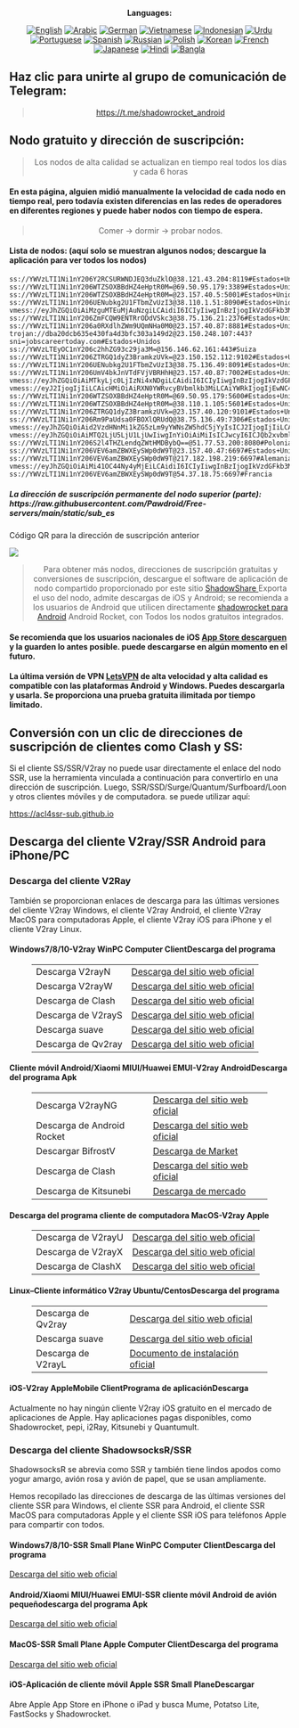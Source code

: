 
<div align="center">

**Languages:**

[![English](https://img.shields.io/badge/Language-English-red?style=for-the-badge)](README-en.md)
[![Arabic](https://img.shields.io/badge/Language-Arabic-red?style=for-the-badge)](README-ar.md)
[![German](https://img.shields.io/badge/Language-German-red?style=for-the-badge)](README-de.md)
[![Vietnamese](https://img.shields.io/badge/Language-Vietnamese-red?style=for-the-badge)](README-vi.md)
[![Indonesian](https://img.shields.io/badge/Language-Indonesian-red?style=for-the-badge)](README-id.md)
[![Urdu](https://img.shields.io/badge/Language-Urdu-red?style=for-the-badge)](README-ur-PK.md)
[![Portuguese](https://img.shields.io/badge/Language-Portuguese-red?style=for-the-badge)](README-pt-BR.md)
[![Spanish](https://img.shields.io/badge/Language-Spanish-red?style=for-the-badge)](README-es.md)
[![Russian](https://img.shields.io/badge/Language-Russian-red?style=for-the-badge)](README-ru.md)
[![Polish](https://img.shields.io/badge/Language-Polish-red?style=for-the-badge)](README-pl.md)
[![Korean](https://img.shields.io/badge/Language-Korean-red?style=for-the-badge)](README-ko-KR.md)
[![French](https://img.shields.io/badge/Language-French-red?style=for-the-badge)](README-fr.md)
[![Japanese](https://img.shields.io/badge/Language-Japanese-red?style=for-the-badge)](README-ja.md)
[![Hindi](https://img.shields.io/badge/Language-Hindi-red?style=for-the-badge)](README-hi.md)
[![Bangla](https://img.shields.io/badge/Language-Bangla-red?style=for-the-badge)](README-bn.md)

</div>
<h2>Haz clic para unirte al grupo de comunicación de Telegram:</h2>
 <blockquote>
 <p style="text-align: center;"><a href="https://t.me/shadowrocket_android">https://t.me/shadowrocket_android</a></p>
 </blockquote>
 <h2>Nodo gratuito y dirección de suscripción:</h2>
 <blockquote>
 <p style="text-align: center;">Los nodos de alta calidad se actualizan en tiempo real todos los días y cada 6 horas</p>
 </blockquote>
 <h4>En esta página, alguien midió manualmente la velocidad de cada nodo en tiempo real, pero todavía existen diferencias en las redes de operadores en diferentes regiones y puede haber nodos con tiempo de espera. </h4>
 <blockquote>
 <p style="text-align: center;">Comer -> dormir -> probar nodos. </p>
 </blockquote>
 <h4>Lista de nodos: (aquí solo se muestran algunos nodos; descargue la aplicación para ver todos los nodos)</h4>
    
```
ss://YWVzLTI1Ni1nY206Y2RCSURWNDJEQ3duZklO@38.121.43.204:8119#Estados+Unidos
ss://YWVzLTI1Ni1nY206WTZSOXBBdHZ4eHptR0M=@69.50.95.179:3389#Estados+Unidos
ss://YWVzLTI1Ni1nY206WTZSOXBBdHZ4eHptR0M=@23.157.40.5:5001#Estados+Unidos
ss://YWVzLTI1Ni1nY206UENubkg2U1FTbmZvUzI3@38.110.1.51:8090#Estados+Unidos
vmess://eyJhZGQiOiAiMzguMTEuMjAuNzgiLCAidiI6ICIyIiwgInBzIjogIkVzdGFkb3MgVW5pZG9zIiwgInBvcnQiOiAzODAwMSwgImlkIjogIjQxODA0OGFmLWEyOTMtNGI5OS05YjBjLTk4Y2EzNTgwZGQyNCIsICJhaWQiOiAiNjQiLCAibmV0IjogIndzIiwgInR5cGUiOiAiIiwgImhvc3QiOiAid3d3LjQ1MTc0MTk4Lnh5eiIsICJwYXRoIjogIi9wYXRoLzE3MzM2NTEyMzE2NDciLCAidGxzIjogInRscyJ9
ss://YWVzLTI1Ni1nY206ZmFCQW9ENTRrODdVSkc3@38.75.136.21:2376#Estados+Unidos
ss://YWVzLTI1Ni1nY206a0RXdlhZWm9UQmNHa0M0@23.157.40.87:8881#Estados+Unidos
trojan://dba20dcb635e430fa4d3bfc303a149d2@23.150.248.107:443?sni=jobscareertoday.com#Estados+Unidos
ss://YWVzLTEyOC1nY206c2hhZG93c29ja3M=@156.146.62.161:443#Suiza
ss://YWVzLTI1Ni1nY206ZTRGQ1dyZ3BramkzUVk=@23.150.152.112:9102#Estados+Unidos
ss://YWVzLTI1Ni1nY206UENubkg2U1FTbmZvUzI3@38.75.136.49:8091#Estados+Unidos
ss://YWVzLTI1Ni1nY206UmV4bkJnVTdFVjVBRHhH@23.157.40.87:7002#Estados+Unidos
vmess://eyJhZGQiOiAiMTkyLjc0LjIzNi4xNDgiLCAidiI6ICIyIiwgInBzIjogIkVzdGFkb3MgVW5pZG9zIiwgInBvcnQiOiAzMDAwNCwgImlkIjogIjQxODA0OGFmLWEyOTMtNGI5OS05YjBjLTk4Y2EzNTgwZGQyNCIsICJhaWQiOiAiNjQiLCAibmV0IjogIndzIiwgInR5cGUiOiAiIiwgImhvc3QiOiAiIiwgInBhdGgiOiAiL3BhdGgvMTczMzMwNjQzMzM3MyIsICJ0bHMiOiAidGxzIn0=
vmess://eyJ2IjogIjIiLCAicHMiOiAiRXN0YWRvcyBVbmlkb3MiLCAiYWRkIjogIjEwNC4xOS40OC4yMzYiLCAicG9ydCI6ICI4MCIsICJ0eXBlIjogIm5vbmUiLCAiaWQiOiAiZTY1NDMzMTktMDU3NC00MmFjLWI3NzgtMWM0MzI1ZDYyNmY1IiwgImFpZCI6ICIwIiwgIm5ldCI6ICJ3cyIsICJwYXRoIjogIi8iLCAiaG9zdCI6ICJjaHVuY2h1YW4ua2VqaXhpYW9xaTY2Ni5zdG9yZSIsICJ0bHMiOiAiIn0=
ss://YWVzLTI1Ni1nY206WTZSOXBBdHZ4eHptR0M=@69.50.95.179:5600#Estados+Unidos
ss://YWVzLTI1Ni1nY206WTZSOXBBdHZ4eHptR0M=@38.110.1.105:5601#Estados+Unidos
ss://YWVzLTI1Ni1nY206ZTRGQ1dyZ3BramkzUVk=@23.157.40.120:9101#Estados+Unidos
ss://YWVzLTI1Ni1nY206Rm9PaUdsa0FBOXlQRUdQ@38.75.136.49:7306#Estados+Unidos
vmess://eyJhZGQiOiAid2VzdHNnMi1kZG5zLm9yYWNsZW5hdC5jYyIsICJ2IjogIjIiLCAicHMiOiAiRXN0YWRvcyBVbmlkb3MiLCAicG9ydCI6IDIzNDUxLCAiaWQiOiAiNWU4MWIwMDAtMWM5OS00N2E0LWI1NzYtMTU5ZDdkMDExN2EyIiwgImFpZCI6ICIwIiwgIm5ldCI6ICJ3cyIsICJ0eXBlIjogIiIsICJob3N0IjogIndlc3RzZzItZGRucy5vcmFjbGVuYXQuY2MiLCAicGF0aCI6ICIvIiwgInRscyI6ICIifQ==
vmess://eyJhZGQiOiAiMTQ2LjU5LjU1LjUwIiwgInYiOiAiMiIsICJwcyI6ICJQb2xvbmlhIiwgInBvcnQiOiA0NDMsICJpZCI6ICIwM2ZjYzYxOC1iOTNkLTY3OTYtNmFlZC04YTM4Yzk3NWQ1ODEiLCAiYWlkIjogIjAiLCAibmV0IjogIndzIiwgInR5cGUiOiAiIiwgImhvc3QiOiAiby5tZXR1amkuY29tIiwgInBhdGgiOiAiL2xpbmt2d3MiLCAidGxzIjogInRscyJ9
ss://YWVzLTI1Ni1nY206S2l4THZLendqZWtHMDBybQ==@51.77.53.200:8080#Polonia
ss://YWVzLTI1Ni1nY206VEV6amZBWXEySWp0dW9T@23.157.40.47:6697#Estados+Unidos
ss://YWVzLTI1Ni1nY206VEV6amZBWXEySWp0dW9T@217.182.198.219:6697#Alemania
vmess://eyJhZGQiOiAiMi41OC44Ny4yMjEiLCAidiI6ICIyIiwgInBzIjogIkVzdGFkb3MgVW5pZG9zIiwgInBvcnQiOiAxMjI2OSwgImlkIjogImRiODVmZjBlLWMzM2YtNDAxZC1jNDE1LTRjN2NjZTEzNTcwNCIsICJhaWQiOiAiMCIsICJuZXQiOiAid3MiLCAidHlwZSI6ICIiLCAiaG9zdCI6ICIiLCAicGF0aCI6ICIvIiwgInRscyI6ICIifQ==
ss://YWVzLTI1Ni1nY206VEV6amZBWXEySWp0dW9T@54.37.18.75:6697#Francia
```
<h5>La dirección de suscripción permanente del nodo superior (parte): https://raw.githubusercontent.com/Pawdroid/Free-servers/main/static/sub_es</h5>
 <p>Código QR para la dirección de suscripción anterior</p>
 <img src='https://raw.githubusercontent.com/Pawdroid/Free-servers/main/static/sub_es.png' ancho=250 alto=250>
 <blockquote style='text-align: center;'>Para obtener más nodos, direcciones de suscripción gratuitas y conversiones de suscripción, descargue el software de aplicación de nodo compartido proporcionado por este sitio <a href='https://shadowsharing.com'>ShadowShare </a> Exporta el uso del nodo, admite descargas de iOS y Android; se recomienda a los usuarios de Android que utilicen directamente <a href='https://github.com/Pawdroid/shadowrocket_for_android'>shadowrocket para Android</a> Android Rocket, con Todos los nodos gratuitos integrados. </blockquote>
 <h4>Se recomienda que los usuarios nacionales de iOS <a href='https://apps.apple.com/cn/app/shadowshare/id1612647259'>App Store descarguen</a> y la guarden lo antes posible. puede descargarse en algún momento en el futuro.</h4>
 <h4>La última versión de VPN <a href='https://letsgovpn.com'>LetsVPN</a> de alta velocidad y alta calidad es compatible con las plataformas Android y Windows. Puedes descargarla y usarla. Se proporciona una prueba gratuita ilimitada por tiempo limitado. </h4>
 <div class="nv-content-wrap entrada-contenido">
 <h2>Conversión con un clic de direcciones de suscripción de clientes como Clash y SS:</h2>
 <p>Si el cliente SS/SSR/V2ray no puede usar directamente el enlace del nodo SSR, use la herramienta vinculada a continuación para convertirlo en una dirección de suscripción. Luego, SSR/SSD/Surge/Quantum/Surfboard/Loon y otros clientes móviles y de computadora. se puede utilizar aquí:</p>
 <p><a href="https://acl4ssr-sub.github.io" target="_blank" rel="noreferrer noopener nofollow">https://acl4ssr-sub.github.io</a></p>
 <h2>Descarga del cliente V2ray/SSR Android para iPhone/PC</h2>
 <h3>Descarga del cliente V2Ray</h3>
 <p>También se proporcionan enlaces de descarga para las últimas versiones del cliente V2ray Windows, el cliente V2ray Android, el cliente V2ray MacOS para computadoras Apple, el cliente V2ray iOS para iPhone y el cliente V2ray Linux. </p>
 <h4>Windows7/8/10-<strong>V2ray WinPC Computer Client</strong>Descarga del programa</h4>
 <figure class="wp-block-table alignwide is-style-stripes"><table><tbody><tr><td>Descarga V2rayN</td><td><a href="https://github. com/2dust/v2rayN/releases" target="_blank" rel="noreferrer noopener">Descarga del sitio web oficial</a></td></tr><tr><td>Descarga V2rayW</td><td> <a href="https://github.com/Cenmrev/V2RayW/releases" target="_blank" rel="noreferrer noopener">Descarga del sitio web oficial</a></td></tr><tr><td> Descarga de Clash</td><td><a href="https://github.com/Fndroid/clash_for_windows_pkg/releases" target="_blank" rel="noreferrer noopener">Descarga del sitio web oficial</a></td> </tr><tr><td>Descarga de V2rayS</td><td><a href="https://github.com/Shinlor/V2RayS/releases" target="_blank" rel="noreferrer noopener">Descarga del sitio web oficial</a></td></tr><tr><td>Descarga suave</td><td><a href="https://github.com/mellow-io/mellow/releases" target="_blank" rel="noreferrer noopener">Descarga del sitio web oficial</a></td></tr><tr><td>Descarga de Qv2ray</td><td><a href= "https://github.com/Qv2ray/Qv2ray" target="_blank" rel="noreferrer noopener">Descarga del sitio web oficial</a></td></tr></tbody></table></figure>
 <h4><strong>Cliente móvil Android/Xiaomi MIUI/Huawei EMUI-V2ray Android</strong>Descarga del programa Apk</h4>
 <figure class="wp-block-table alignwide is-style-stripes"><table><tbody><tr><td>Descarga V2rayNG</td><td><a href="https://github. com/2dust/v2rayNG/releases" target="_blank" rel="noreferrer noopener">Descarga del sitio web oficial</a></td></tr><tr><td>Descarga de Android Rocket</td><td><a href="https://github.com/Pawdroid/shadowrocket_for_android/releases" target="_blank" rel="noreferrer noopener">Descarga del sitio web oficial</a></td></tr><tr> <td>Descargar BifrostV</td><td><a rel="noreferrer noopener" href="https://www.appsapk.com/downloading/latest/com.github.dawndiy.bifrostv-0.6.8.apk " target="_blank">Descarga de Market</a></td></tr><tr><td>Descarga de Clash</td><td><a href="https://github.com/Kr328/ClashForAndroid/releases" target="_blank" rel="noreferrer noopener">Descarga del sitio web oficial</a></td></tr><tr><td>Descarga de Kitsunebi</td><td><a rel ="noreferrer noopener" href="https://apkpure.com/kitsunebi/fun.kitsunebi.kitsunebi4android" target="_blank">Descarga de mercado</a></td></tr></tbody></table></figure>
 <h4><strong>Descarga del programa cliente de computadora MacOS-V2ray Apple</strong></h4>
 <figure class="wp-block-table alignwide is-style-stripes"><table><tbody><tr><td>Descarga de V2rayU</td><td><a href="https://github. com/yanue/V2rayU/releases" target="_blank" rel="noreferrer noopener">Descarga del sitio web oficial</a></td></tr><tr><td>Descarga de V2rayX</td><td> <a href="https://github.com/Cenmrev/V2RayX/releases" target="_blank" rel="noreferrer noopener">Descarga del sitio web oficial</a></td></tr><tr><td> Descarga de ClashX</td><td><a href="https://github.com/yichengchen/clashX/releases" target="_blank" rel="noreferrer noopener">Descarga del sitio web oficial</a></td> </tr></tbody></table></figure>
 <h4><strong>Linux</strong>–<strong>Cliente informático V2ray Ubuntu/Centos</strong>Descarga del programa</h4>
 <figure class="wp-block-table alignwide is-style-stripes"><table><tbody><tr><td>Descarga de Qv2ray</td><td><a href="https://github. com/Qv2ray/Qv2ray" target="_blank" rel="noreferrer noopener">Descarga del sitio web oficial</a></td></tr><tr><td>Descarga suave</td><td><a href ="https://github.com/mellow-io/mellow/releases" target="_blank" rel="noreferrer noopener">Descarga del sitio web oficial</a></td></tr><tr><td> Descarga de V2rayL</td><td><a rel="noreferrer noopener" href="https://github.com/jiangxufeng/v2rayL" target="_blank">Documento de instalación oficial</a></td></tr></tbody></table></figure>
 <h4>iOS-<strong>V2ray Apple<strong>Mobile Client</strong>Programa de aplicación</strong>Descarga</h4>
 <p>Actualmente no hay ningún cliente V2ray iOS gratuito en el mercado de aplicaciones de Apple. Hay aplicaciones pagas disponibles, como Shadowrocket, pepi, i2Ray, Kitsunebi y Quantumult. </p>
 <h3>Descarga del cliente ShadowsocksR/SSR</h3>
 <p>ShadowsocksR se abrevia como SSR y también tiene lindos apodos como yogur amargo, avión rosa y avión de papel, que se usan ampliamente. </p>
 <p>Hemos recopilado las direcciones de descarga de las últimas versiones del cliente SSR para Windows, el cliente SSR para Android, el cliente SSR MacOS para computadoras Apple y el cliente SSR iOS para teléfonos Apple para compartir con todos. </p>
 <h4><strong>Windows7/8/10-<strong>SSR Small Plane WinPC Computer Client</strong>Descarga del programa</strong></h4>
 <p><a rel="noreferrer noopener" href="https://github.com/shadowsocksrr/shadowsocksr-csharp/releases" target="_blank">Descarga del sitio web oficial</a></p>
 <h4><strong><strong>Android/Xiaomi MIUI/Huawei EMUI-SSR cliente móvil Android de avión pequeño</strong>descarga del programa Apk</strong></h4>
 <p><a rel="noreferrer noopener" href="https://github.com/shadowsocksrr/shadowsocksr-android/releases" target="_blank">Descarga del sitio web oficial</a></p>
 <h4><strong><strong>MacOS-SSR Small Plane Apple Computer Client</strong>Descarga del programa</strong></h4>
 <p><a href="https://github.com/qinyuhang/ShadowsocksX-NG-R/releases" target="_blank" rel="noreferrer noopener">Descarga del sitio web oficial</a></p>
 <h4><strong>iOS-<strong>Aplicación de cliente móvil Apple SSR Small Plane</strong></strong>Descargar</h4>
 <p>Abre Apple App Store en iPhone o iPad y busca Mume, Potatso Lite, FastSocks y Shadowrocket. </p></div>
    
